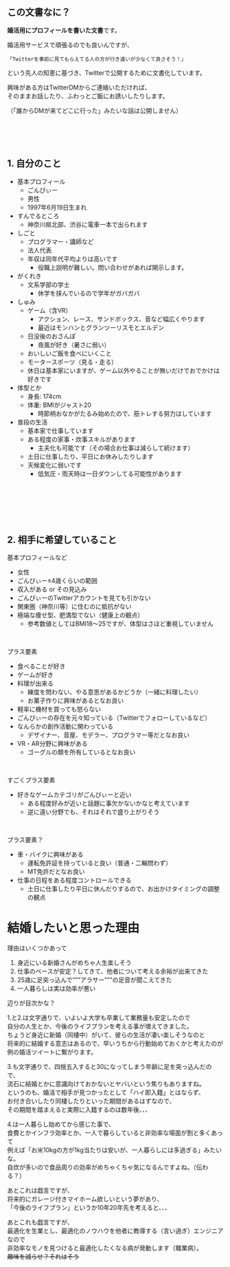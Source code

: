 ## この文書なに？
**婚活用にプロフィールを書いた文書**です。

婚活用サービスで頑張るのでも良いんですが、

`「Twitterを事前に見てもらえてる人の方が行き違いが少なくて良さそう！」`

という先人の知恵に基づき、Twitterで公開するために文書化しています。  

興味がある方はTwitterDMからご連絡いただければ、  
そのままお話したり、ふわっとご飯にお誘いしたりします。

（「誰からDMが来てどこに行った」みたいな話は公開しません）
<br>
<br>
<br>
<br>
<br>

## 1. 自分のこと
* 基本プロフィール
  * ごんびぃー
  * 男性
  * 1997年6月19日生まれ
* すんでるところ 
  * 神奈川県北部、渋谷に電車一本で出られます
* しごと
  * プログラマー・講師など
  * 法人代表
  * 年収は同年代平均よりは高いです
    * 役職上説明が難しい。問い合わせがあれば開示します。
* がくれき
  * 文系学部の学士
    * 休学を挟んでいるので学年がガバガバ
* しゅみ
  * ゲーム（含VR）
    * アクション、レース、サンドボックス、音など幅広くやります
    * 最近はモンハンとグランツーリスモとエルデン
  * 日没後のおさんぽ
    * 夜風が好き（暑さに弱い）
  * おいしいご飯を食べにいくこと
  * モータースポーツ（見る・走る）
  * 休日は基本家にいますが、ゲーム以外やることが無いだけでおでかけは好きです
* 体型とか
  * 身長: 174cm
  * 体重: BMIがジャスト20
    * 時節柄おなかがたるみ始めたので、筋トレする努力はしています
* 普段の生活
  * 基本家で仕事しています
  * ある程度の家事・炊事スキルがあります
    * 主夫化も可能です（その場合お仕事は減らして続けます）
  * 土日に仕事したり、平日にお休みしたりします
  * 天候変化に弱いです
    * 低気圧・雨天時は一日ダウンしてる可能性があります
<br>
<br>
<br>
<br>
<br>

## 2. 相手に希望していること
基本プロフィールなど
* 女性
* ごんびぃー±4歳くらいの範囲
* 収入がある or その見込み
* ごんびぃーのTwitterアカウントを見ても引かない
* 関東圏（神奈川等）に住むのに抵抗がない
* 極端な痩せ型、肥満型でない（健康上の観点）
  * 参考数値としてはBMI18～25ですが、体型はさほど重視していません

<br>

プラス要素
* 食べることが好き
* ゲームが好き
* 料理が出来る
  * 練度を問わない、やる意思があるかどうか（一緒に料理したい）
  * お菓子作りに興味があるとなお良い
* 軽率に機材を買っても怒らない
* ごんびぃーの存在を元々知っている（Twitterでフォローしているなど）
* なんらかの創作活動に関わっている
  * デザイナー、音屋、モデラー、プログラマー等だとなお良い
* VR・AR分野に興味がある
  * ゴーグルの類を所有しているとなお良い

<br>  

すごくプラス要素
* 好きなゲームカテゴリがごんびぃーと近い
  * ある程度好みが近いと話題に事欠かないかなと考えています
  * 逆に遠い分野でも、それはそれで盛り上がりそう

<br>  

プラス要素？
* 車・バイクに興味がある
  * 運転免許証を持っていると良い（普通・二輪問わず）
  * MT免許だとなお良い
* 仕事の日程をある程度コントロールできる
  * 土日に仕事したり平日に休んだりするので、お出かけタイミングの調整の観点


# 結婚したいと思った理由
理由はいくつかあって
  1. 身近にいる新婚さんがめちゃ人生楽しそう
  2. 仕事のペースが安定？してきて、他者について考える余裕が出来てきた
  3. 25歳に足突っ込んで”””アラサー”””の足音が聞こえてきた
  4. 一人暮らしは実は効率が悪い<br>

辺りが目次かな？

1.と2.は文字通りで、いよいよ大学も卒業して業務量も安定したので<br>
自分の人生とか、今後のライフプランを考える事が増えてきました。<br>
ちょうど身近に新婚（同棲中）がいて、彼らの生活が凄い楽しそうなのと<br>
将来的に結婚する意志はあるので、早いうちから行動始めておくかと考えたのが<br>
例の婚活ツイートに繋がります。

3.も文字通りで、四捨五入すると30になってしまう年齢に足を突っ込んだので、<br>
流石に結婚とかに意識向けておかないとヤバいという焦りもありますね。<br>
というのも、婚活で相手が見つかったとして「ハイ即入籍」とはならず、<br>
お付き合いしたり同棲したりといった期間があるはずなので、<br>
その期間を踏まえると実際に入籍するのは数年後、、、<br>




4.は一人暮らし始めてから感じた事で、<br>
食費とかインフラ効率とか、一人で暮らしていると非効率な場面が割と多くあって<br>
例えば「お米10kgの方が1kg当たりは安いが、一人暮らしには多過ぎる」みたいな。<br>
自炊が多いので食品周りの効率がめちゃくちゃ気になるんですよね。（伝わる？）<br>

あとこれは戯言ですが、<br>
将来的にガレージ付きマイホーム欲しいという夢があり、<br>
「今後のライフプラン」というか10年20年先を考えると、、、<br>

あとこれも戯言ですが、<br>
最適化を生業とし、最適化のノウハウを他者に教導する（言い過ぎ）エンジニアなので<br>
非効率なモノを見つけると最適化したくなる病が発動します（職業病）。<br>
~~趣味を減らせ？それはそう~~


